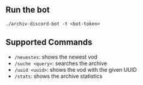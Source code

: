 ## Run the bot

`./archiv-discord-bot -t <bot-token>`

## Supported Commands

- `/neuestes`: shows the newest vod
- `/suche <query>`: searches the archive
- `/uuid <uuid>`: shows the vod with the given UUID
- `/stats`: shows the archive statistics
